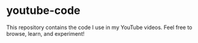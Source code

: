 # youtube-code

This repository contains the code I use in my YouTube videos.  Feel free to browse, learn, and experiment! 
